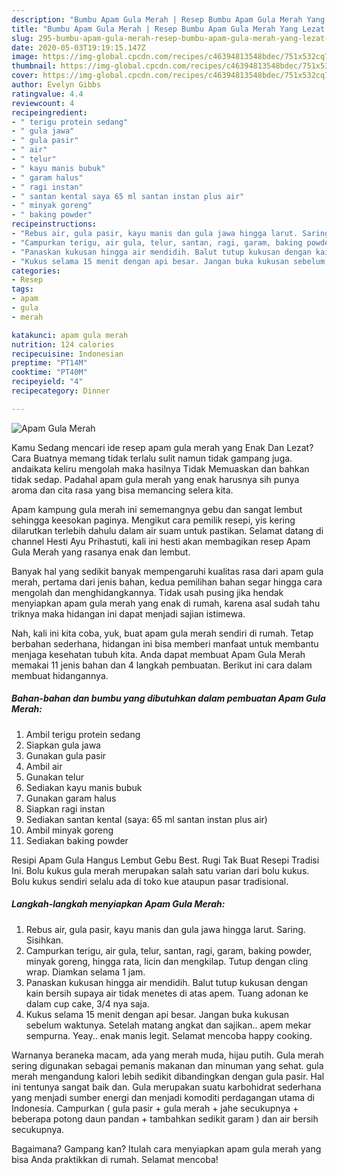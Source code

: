 ```yaml
---
description: "Bumbu Apam Gula Merah | Resep Bumbu Apam Gula Merah Yang Lezat Sekali"
title: "Bumbu Apam Gula Merah | Resep Bumbu Apam Gula Merah Yang Lezat Sekali"
slug: 295-bumbu-apam-gula-merah-resep-bumbu-apam-gula-merah-yang-lezat-sekali
date: 2020-05-03T19:19:15.147Z
image: https://img-global.cpcdn.com/recipes/c46394813548bdec/751x532cq70/apam-gula-merah-foto-resep-utama.jpg
thumbnail: https://img-global.cpcdn.com/recipes/c46394813548bdec/751x532cq70/apam-gula-merah-foto-resep-utama.jpg
cover: https://img-global.cpcdn.com/recipes/c46394813548bdec/751x532cq70/apam-gula-merah-foto-resep-utama.jpg
author: Evelyn Gibbs
ratingvalue: 4.4
reviewcount: 4
recipeingredient:
- " terigu protein sedang"
- " gula jawa"
- " gula pasir"
- " air"
- " telur"
- " kayu manis bubuk"
- " garam halus"
- " ragi instan"
- " santan kental saya 65 ml santan instan plus air"
- " minyak goreng"
- " baking powder"
recipeinstructions:
- "Rebus air, gula pasir, kayu manis dan gula jawa hingga larut. Saring. Sisihkan."
- "Campurkan terigu, air gula, telur, santan, ragi, garam, baking powder, minyak goreng, hingga rata, licin dan mengkilap. Tutup dengan cling wrap. Diamkan selama 1 jam."
- "Panaskan kukusan hingga air mendidih. Balut tutup kukusan dengan kain bersih supaya air tidak menetes di atas apem. Tuang adonan ke dalam cup cake, 3/4 nya saja."
- "Kukus selama 15 menit dengan api besar. Jangan buka kukusan sebelum waktunya. Setelah matang angkat dan sajikan.. apem mekar sempurna. Yeay.. enak manis legit. Selamat mencoba happy cooking."
categories:
- Resep
tags:
- apam
- gula
- merah

katakunci: apam gula merah 
nutrition: 124 calories
recipecuisine: Indonesian
preptime: "PT14M"
cooktime: "PT40M"
recipeyield: "4"
recipecategory: Dinner

---
```



![Apam Gula Merah](https://img-global.cpcdn.com/recipes/c46394813548bdec/751x532cq70/apam-gula-merah-foto-resep-utama.jpg)

Kamu Sedang mencari ide resep apam gula merah yang Enak Dan Lezat? Cara Buatnya memang tidak terlalu sulit namun tidak gampang juga. andaikata keliru mengolah maka hasilnya Tidak Memuaskan dan bahkan tidak sedap. Padahal apam gula merah yang enak harusnya sih punya aroma dan cita rasa yang bisa memancing selera kita.

Apam kampung gula merah ini sememangnya gebu dan sangat lembut sehingga keesokan paginya. Mengikut cara pemilik resepi, yis kering dilarutkan terlebih dahulu dalam air suam untuk pastikan. Selamat datang di channel Hesti Ayu Prihastuti, kali ini hesti akan membagikan resep Apam Gula Merah yang rasanya enak dan lembut.

Banyak hal yang sedikit banyak mempengaruhi kualitas rasa dari apam gula merah, pertama dari jenis bahan, kedua pemilihan bahan segar hingga cara mengolah dan menghidangkannya. Tidak usah pusing jika hendak menyiapkan apam gula merah yang enak di rumah, karena asal sudah tahu triknya maka hidangan ini dapat menjadi sajian istimewa.


Nah, kali ini kita coba, yuk, buat apam gula merah sendiri di rumah. Tetap berbahan sederhana, hidangan ini bisa memberi manfaat untuk membantu menjaga kesehatan tubuh kita. Anda dapat membuat Apam Gula Merah memakai 11 jenis bahan dan 4 langkah pembuatan. Berikut ini cara dalam membuat hidangannya.

<!--inarticleads1-->

##### Bahan-bahan dan bumbu yang dibutuhkan dalam pembuatan Apam Gula Merah:

1. Ambil  terigu protein sedang
1. Siapkan  gula jawa
1. Gunakan  gula pasir
1. Ambil  air
1. Gunakan  telur
1. Sediakan  kayu manis bubuk
1. Gunakan  garam halus
1. Siapkan  ragi instan
1. Sediakan  santan kental (saya: 65 ml santan instan plus air)
1. Ambil  minyak goreng
1. Sediakan  baking powder


Resipi Apam Gula Hangus Lembut Gebu Best. Rugi Tak Buat Resepi Tradisi Ini. Bolu kukus gula merah merupakan salah satu varian dari bolu kukus. Bolu kukus sendiri selalu ada di toko kue ataupun pasar tradisional. 

<!--inarticleads2-->

##### Langkah-langkah menyiapkan Apam Gula Merah:

1. Rebus air, gula pasir, kayu manis dan gula jawa hingga larut. Saring. Sisihkan.
1. Campurkan terigu, air gula, telur, santan, ragi, garam, baking powder, minyak goreng, hingga rata, licin dan mengkilap. Tutup dengan cling wrap. Diamkan selama 1 jam.
1. Panaskan kukusan hingga air mendidih. Balut tutup kukusan dengan kain bersih supaya air tidak menetes di atas apem. Tuang adonan ke dalam cup cake, 3/4 nya saja.
1. Kukus selama 15 menit dengan api besar. Jangan buka kukusan sebelum waktunya. Setelah matang angkat dan sajikan.. apem mekar sempurna. Yeay.. enak manis legit. Selamat mencoba happy cooking.


Warnanya beraneka macam, ada yang merah muda, hijau putih. Gula merah sering digunakan sebagai pemanis makanan dan minuman yang sehat. gula merah mengandung kalori lebih sedikit dibandingkan dengan gula pasir. Hal ini tentunya sangat baik dan. Gula merupakan suatu karbohidrat sederhana yang menjadi sumber energi dan menjadi komoditi perdagangan utama di Indonesia. Campurkan ( gula pasir + gula merah + jahe secukupnya + beberapa potong daun pandan + tambahkan sedikit garam ) dan air bersih secukupnya. 

Bagaimana? Gampang kan? Itulah cara menyiapkan apam gula merah yang bisa Anda praktikkan di rumah. Selamat mencoba!
